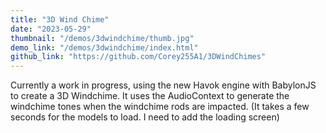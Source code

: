 ```yaml
---
title: "3D Wind Chime"
date: "2023-05-29"
thumbnail: "/demos/3dwindchime/thumb.jpg"
demo_link: "/demos/3dwindchime/index.html"
github_link: "https://github.com/Corey255A1/3DWindChimes"
---
```

Currently a work in progress, using the new Havok engine with BabylonJS to create a 3D Windchime. It uses the AudioContext to generate the windchime tones when the windchime rods are impacted. (It takes a few seconds for the models to load. I need to add the loading screen)